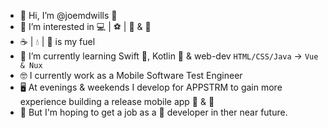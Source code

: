 - :raised_hands: Hi, I’m @joemdwills :wave:
- 👀 I’m interested in :computer: | :soccer: | :muscle: & :blue_book:
- ☕ | 💧 | 🥘 is my fuel
- 🌱 I’m currently learning Swift 🦅, Kotlin :robot: & web-dev `HTML/CSS/Java` -> `Vue & Nux`
- :nerd_face: I currently work as a Mobile Software Test Engineer
- 🖥️ At evenings & weekends I develop for APPSTRM to gain more experience building a release mobile app 📱 & 🤖
- :briefcase: But I'm hoping to get a job as a 📱 developer in ther near future.

<!---
joemdwills/joemdwills is a ✨ special ✨ repository because its `README.md` (this file) appears on your GitHub profile.
You can click the Preview link to take a look at your changes.
--->
